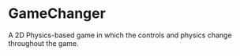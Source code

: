 # GameChanger
A 2D Physics-based game in which the controls and physics change throughout the game.
